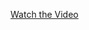 [Watch the Video](https://drive.google.com/file/d/17SEzDbc93Lvvc2DMVpx7FIF8PjcGw5Fg/view?usp=sharing)
